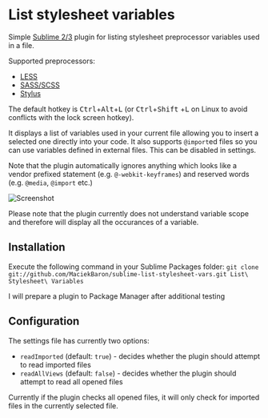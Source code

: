 # List stylesheet variables
Simple [Sublime 2/3](http://www.sublimetext.com/) plugin for listing stylesheet preprocessor variables used in a file.

Supported preprocessors:
 - [LESS](http://lesscss.org/)
 - [SASS/SCSS](http://sass-lang.com/)
 - [Stylus](http://learnboost.github.io/stylus/)

The default hotkey is <kbd>Ctrl</kbd>+<kbd>Alt</kbd>+<kbd>L</kbd> (or <kbd>Ctrl</kbd>+<kbd>Shift</kbd>
+<kbd>L</kbd> on Linux to avoid conflicts with the lock screen hotkey).

It displays a list of variables used in your current file allowing you to insert a selected one
directly into your code. It also supports `@import`ed files so you can use variables defined in
external files. This can be disabled in settings.

Note that the plugin automatically ignores anything which looks like a vendor prefixed statement (e.g.
`@-webkit-keyframes`) and reserved words (e.g. `@media`, `@import` etc.)

![Screenshot](http://i41.tinypic.com/eajivq.png)

Please note that the plugin currently does not understand variable scope and therefore will display all
the occurances of a variable.

## Installation
Execute the following command in your Sublime Packages folder: `git clone git://github.com/MaciekBaron/sublime-list-stylesheet-vars.git List\ Stylesheet\ Variables`

I will prepare a plugin to Package Manager after additional testing

## Configuration
The settings file has currently two options:

 - `readImported` (default: `true`) - decides whether the plugin should attempt to read imported files
 - `readAllViews` (default: `false`) - decides whether the plugin should attempt to read all opened files

Currently if the plugin checks all opened files, it will only check for imported files in the currently
selected file.

